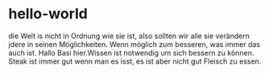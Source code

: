 # hello-world
die Welt is nicht in Ordnung wie sie ist, also sollten wir alle sie verändern jdere in seinen Möglichkeiten. Wenn möglich zum besseren, was immer das auch ist.
Hallo Basi hier.Wissen ist notwendig um sich bessern zu können. Steak ist immer gut wenn man es isst, es ist aber nicht gut Fleisch zu essen. 
